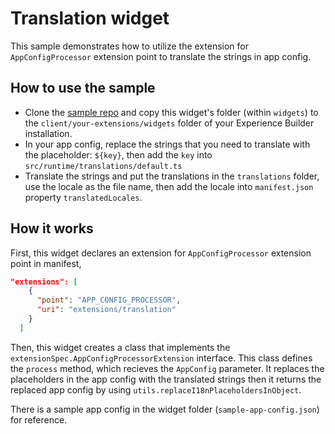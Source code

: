# Translation widget

This sample demonstrates how to utilize the extension for `AppConfigProcessor` extension point to translate the strings in app config.

## How to use the sample

* Clone the [sample repo](https://github.com/esri/arcgis-experience-builder-sdk-resources) and copy this widget's folder (within `widgets`) to the `client/your-extensions/widgets` folder of your Experience Builder installation.
* In your app config, replace the strings that you need to translate with the placeholder: `${key}`, then add the `key` into `src/runtime/translations/default.ts`
* Translate the strings and put the translations in the `translations` folder, use the locale as the file name, then add the locale into `manifest.json` property `translatedLocales`.

## How it works

First, this widget declares an extension for `AppConfigProcessor` extension point in manifest,

```json
"extensions": [
    {
      "point": "APP_CONFIG_PROCESSOR",
      "uri": "extensions/translation"
    }
  ]
```

Then, this widget creates a class that implements the `extensionSpec.AppConfigProcessorExtension` interface. This class defines the `process` method, which recieves the `AppConfig` parameter. It replaces the placeholders in the app config with the translated strings then it returns the replaced app config by using `utils.replaceI18nPlaceholdersInObject`.

There is a sample app config in the widget folder (`sample-app-config.json`) for reference.
